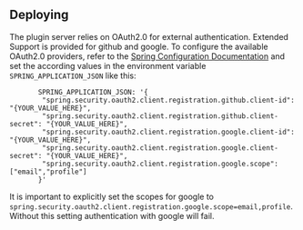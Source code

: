 ## Deploying

The plugin server relies on OAuth2.0 for external authentication.
Extended Support is provided for github and google.
To configure the available OAuth2.0 providers, refer to the [Spring Configuration Documentation](https://docs.spring.io/spring-security/reference/reactive/oauth2/login/core.html#oauth2login-boot-property-mappings) and set the according values in the environment variable `SPRING_APPLICATION_JSON` like this:

````
       SPRING_APPLICATION_JSON: '{
        "spring.security.oauth2.client.registration.github.client-id": "{YOUR_VALUE_HERE}",
        "spring.security.oauth2.client.registration.github.client-secret": "{YOUR_VALUE_HERE}",
        "spring.security.oauth2.client.registration.google.client-id": "{YOUR_VALUE_HERE}",
        "spring.security.oauth2.client.registration.google.client-secret": "{YOUR_VALUE_HERE}",
        "spring.security.oauth2.client.registration.google.scope": ["email","profile"]
       }'
````

It is important to explicitly set the scopes for google to `spring.security.oauth2.client.registration.google.scope=email,profile`.
Without this setting authentication with google will fail.
